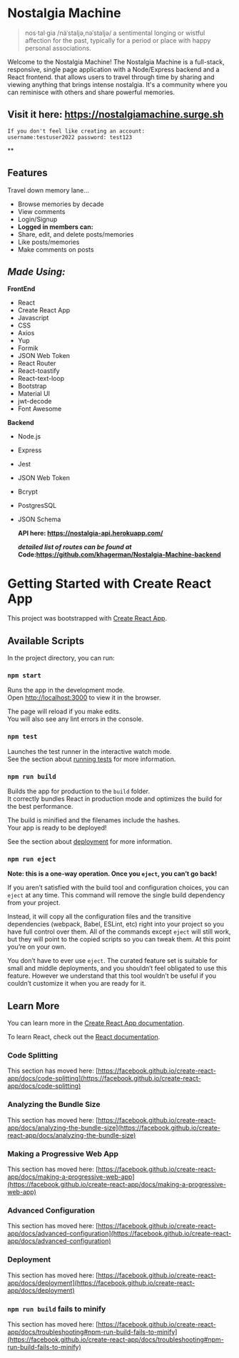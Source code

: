 # Nostalgia Machine

> nos·tal·gia /näˈstaljə,nəˈstaljə/ a sentimental longing or wistful affection for the past, typically for a period or place with happy personal associations.

Welcome to the Nostalgia Machine! The Nostalgia Machine is a full-stack, responsive, single page application with a Node/Express backend and a React frontend. that allows users to travel through time by sharing and viewing anything that brings intense nostalgia. It's a community where you can reminisce with others and share powerful memories.

## **Visit it here: https://nostalgiamachine.surge.sh**

    If you don't feel like creating an account:
    username:testuser2022 password: test123

\*\*

## Features

Travel down memory lane...

- Browse memories by decade
- View comments
- Login/Signup
- **Logged in members can:**
- Share, edit, and delete posts/memories
- Like posts/memories
- Make comments on posts

## _Made Using:_

**FrontEnd**

- React
- Create React App
- Javascript
- CSS
- Axios
- Yup
- Formik
- JSON Web Token
- React Router
- React-toastify
- React-text-loop
- Bootstrap
- Material UI
- jwt-decode
- Font Awesome

**Backend**

- Node.js
- Express
- Jest
- JSON Web Token
- Bcrypt
- PostgresSQL
- JSON Schema

  **API here: https://nostalgia-api.herokuapp.com/**

  **_detailed list of routes can be found at_** **Code:https://github.com/khagerman/Nostalgia-Machine-backend**

# Getting Started with Create React App

This project was bootstrapped with [Create React App](https://github.com/facebook/create-react-app).

## Available Scripts

In the project directory, you can run:

### `npm start`

Runs the app in the development mode.\
Open [http://localhost:3000](http://localhost:3000) to view it in the browser.

The page will reload if you make edits.\
You will also see any lint errors in the console.

### `npm test`

Launches the test runner in the interactive watch mode.\
See the section about [running tests](https://facebook.github.io/create-react-app/docs/running-tests) for more information.

### `npm run build`

Builds the app for production to the `build` folder.\
It correctly bundles React in production mode and optimizes the build for the best performance.

The build is minified and the filenames include the hashes.\
Your app is ready to be deployed!

See the section about [deployment](https://facebook.github.io/create-react-app/docs/deployment) for more information.

### `npm run eject`

**Note: this is a one-way operation. Once you `eject`, you can’t go back!**

If you aren’t satisfied with the build tool and configuration choices, you can `eject` at any time. This command will remove the single build dependency from your project.

Instead, it will copy all the configuration files and the transitive dependencies (webpack, Babel, ESLint, etc) right into your project so you have full control over them. All of the commands except `eject` will still work, but they will point to the copied scripts so you can tweak them. At this point you’re on your own.

You don’t have to ever use `eject`. The curated feature set is suitable for small and middle deployments, and you shouldn’t feel obligated to use this feature. However we understand that this tool wouldn’t be useful if you couldn’t customize it when you are ready for it.

## Learn More

You can learn more in the [Create React App documentation](https://facebook.github.io/create-react-app/docs/getting-started).

To learn React, check out the [React documentation](https://reactjs.org/).

### Code Splitting

This section has moved here: [https://facebook.github.io/create-react-app/docs/code-splitting](https://facebook.github.io/create-react-app/docs/code-splitting)

### Analyzing the Bundle Size

This section has moved here: [https://facebook.github.io/create-react-app/docs/analyzing-the-bundle-size](https://facebook.github.io/create-react-app/docs/analyzing-the-bundle-size)

### Making a Progressive Web App

This section has moved here: [https://facebook.github.io/create-react-app/docs/making-a-progressive-web-app](https://facebook.github.io/create-react-app/docs/making-a-progressive-web-app)

### Advanced Configuration

This section has moved here: [https://facebook.github.io/create-react-app/docs/advanced-configuration](https://facebook.github.io/create-react-app/docs/advanced-configuration)

### Deployment

This section has moved here: [https://facebook.github.io/create-react-app/docs/deployment](https://facebook.github.io/create-react-app/docs/deployment)

### `npm run build` fails to minify

This section has moved here: [https://facebook.github.io/create-react-app/docs/troubleshooting#npm-run-build-fails-to-minify](https://facebook.github.io/create-react-app/docs/troubleshooting#npm-run-build-fails-to-minify)
